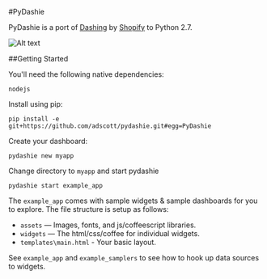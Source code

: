 #PyDashie

PyDashie is a port of [Dashing](https://github.com/Shopify/dashing>) by [Shopify](http://www.shopify.com/>) to Python 2.7.

![Alt text](/path/to/img.jpg)

##Getting Started

You'll need the following native dependencies:

    nodejs

Install using pip:

    pip install -e git+https://github.com/adscott/pydashie.git#egg=PyDashie

Create your dashboard:

    pydashie new myapp

Change directory to `myapp` and start pydashie

    pydashie start example_app

The `example_app` comes with sample widgets & sample dashboards for you to explore. The file structure is setup as follows:

  * `assets` — Images, fonts, and js/coffeescript libraries.
  * `widgets` — The html/css/coffee for individual widgets.
  * `templates\main.html` - Your basic layout.

See `example_app` and `example_samplers` to see how to hook up data sources to widgets.
